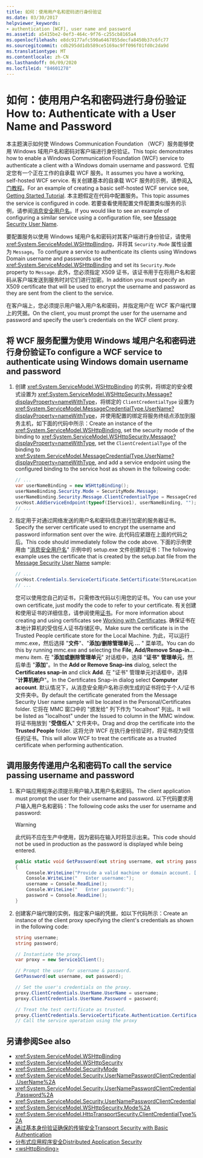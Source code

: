 ```yaml
---
title: 如何：使用用户名和密码进行身份验证
ms.date: 03/30/2017
helpviewer_keywords:
- authentication [WCF], user name and password
ms.assetid: a5415be2-0ef3-464c-9f76-c255cb8165a4
ms.openlocfilehash: e8dc9177afc590a6467855decfa8450b37c6fc77
ms.sourcegitcommit: cdb295dd1db589ce5169ac9ff096f01fd0c2da9d
ms.translationtype: MT
ms.contentlocale: zh-CN
ms.lasthandoff: 06/09/2020
ms.locfileid: "84601278"
---
```

# <a name="how-to-authenticate-with-a-user-name-and-password"></a><span data-ttu-id="b79dc-102">如何：使用用户名和密码进行身份验证</span><span class="sxs-lookup"><span data-stu-id="b79dc-102">How to: Authenticate with a User Name and Password</span></span>

<span data-ttu-id="b79dc-103">本主题演示如何使 Windows Communication Foundation （WCF）服务能够使用 Windows 域用户名和密码对客户端进行身份验证。</span><span class="sxs-lookup"><span data-stu-id="b79dc-103">This topic demonstrates how to enable a Windows Communication Foundation (WCF) service to authenticate a client with a Windows domain username and password.</span></span> <span data-ttu-id="b79dc-104">它假定您有一个正在工作的自承载 WCF 服务。</span><span class="sxs-lookup"><span data-stu-id="b79dc-104">It assumes you have a working, self-hosted WCF service.</span></span> <span data-ttu-id="b79dc-105">有关创建基本的自承载 WCF 服务的示例，请参阅[入门教程](../getting-started-tutorial.md)。</span><span class="sxs-lookup"><span data-stu-id="b79dc-105">For an example of creating a basic self-hosted WCF service see, [Getting Started Tutorial](../getting-started-tutorial.md).</span></span> <span data-ttu-id="b79dc-106">本主题假定在代码中配置服务。</span><span class="sxs-lookup"><span data-stu-id="b79dc-106">This topic assumes the service is configured in code.</span></span> <span data-ttu-id="b79dc-107">若要查看使用配置文件配置类似服务的示例，请参阅[消息安全用户名](../samples/message-security-user-name.md)。</span><span class="sxs-lookup"><span data-stu-id="b79dc-107">If you would like to see an example of configuring a similar service using a configuration file, see [Message Security User Name](../samples/message-security-user-name.md).</span></span>

<span data-ttu-id="b79dc-108">要配置服务以使用 Windows 域用户名和密码对其客户端进行身份验证，请使用 <xref:System.ServiceModel.WSHttpBinding>，并将其 `Security.Mode` 属性设置为 `Message`。</span><span class="sxs-lookup"><span data-stu-id="b79dc-108">To configure a service to authenticate its clients using Windows Domain username and passwords use the <xref:System.ServiceModel.WSHttpBinding> and set its `Security.Mode` property to `Message`.</span></span> <span data-ttu-id="b79dc-109">此外，您必须指定 X509 证书，该证书用于在将用户名和密码从客户端发送到服务时对它们进行加密。</span><span class="sxs-lookup"><span data-stu-id="b79dc-109">In addition you must specify an X509 certificate that will be used to encrypt the username and password as they are sent from the client to the service.</span></span>

<span data-ttu-id="b79dc-110">在客户端上，您必须提示用户输入用户名和密码，并指定用户在 WCF 客户端代理上的凭据。</span><span class="sxs-lookup"><span data-stu-id="b79dc-110">On the client, you must prompt the user for the username and password and specify the user’s credentials on the WCF client proxy.</span></span>

## <a name="to-configure-a-wcf-service-to-authenticate-using-windows-domain-username-and-password"></a><span data-ttu-id="b79dc-111">将 WCF 服务配置为使用 Windows 域用户名和密码进行身份验证</span><span class="sxs-lookup"><span data-stu-id="b79dc-111">To configure a WCF service to authenticate using Windows domain username and password</span></span>

1. <span data-ttu-id="b79dc-112">创建 <xref:System.ServiceModel.WSHttpBinding> 的实例，将绑定的安全模式设置为 <xref:System.ServiceModel.WSHttpSecurity.Message?displayProperty=nameWithType>，将绑定的 `ClientCredentialType` 设置为 <xref:System.ServiceModel.MessageCredentialType.UserName?displayProperty=nameWithType>，并使用配置的绑定将服务终结点添加到服务主机，如下面的代码中所示：</span><span class="sxs-lookup"><span data-stu-id="b79dc-112">Create an instance of the <xref:System.ServiceModel.WSHttpBinding>, set the security mode of the binding to <xref:System.ServiceModel.WSHttpSecurity.Message?displayProperty=nameWithType>, set the `ClientCredentialType` of the binding to <xref:System.ServiceModel.MessageCredentialType.UserName?displayProperty=nameWithType>, and add a service endpoint using the configured binding to the service host as shown in the following code:</span></span>

    ```csharp
    // ...
    var userNameBinding = new WSHttpBinding();
    userNameBinding.Security.Mode = SecurityMode.Message;
    userNameBinding.Security.Message.ClientCredentialType = MessageCredentialType.UserName;
    svcHost.AddServiceEndpoint(typeof(IService1), userNameBinding, "");
    // ...
    ```

2. <span data-ttu-id="b79dc-113">指定用于对通过网络发送的用户名和密码信息进行加密的服务器证书。</span><span class="sxs-lookup"><span data-stu-id="b79dc-113">Specify the server certificate used to encrypt the username and password information sent over the wire.</span></span> <span data-ttu-id="b79dc-114">此代码应紧跟在上面的代码之后。</span><span class="sxs-lookup"><span data-stu-id="b79dc-114">This code should immediately follow the code above.</span></span> <span data-ttu-id="b79dc-115">下面的示例使用由 "[消息安全用户名](../samples/message-security-user-name.md)" 示例中的 setup.exe 文件创建的证书：</span><span class="sxs-lookup"><span data-stu-id="b79dc-115">The following example uses the certificate that is created by the setup.bat file from the [Message Security User Name](../samples/message-security-user-name.md) sample:</span></span>

    ```csharp
    // ...
    svcHost.Credentials.ServiceCertificate.SetCertificate(StoreLocation.LocalMachine, StoreName.My, X509FindType.FindBySubjectName, "localhost");
    // ...
    ```

    <span data-ttu-id="b79dc-116">您可以使用您自己的证书，只需修改代码以引用您的证书。</span><span class="sxs-lookup"><span data-stu-id="b79dc-116">You can use your own certificate, just modify the code to refer to your certificate.</span></span> <span data-ttu-id="b79dc-117">有关创建和使用证书的详细信息，请参阅使用[证书](working-with-certificates.md)。</span><span class="sxs-lookup"><span data-stu-id="b79dc-117">For more information about creating and using certificates see [Working with Certificates](working-with-certificates.md).</span></span> <span data-ttu-id="b79dc-118">确保证书在本地计算机的受信任人证书存储区中。</span><span class="sxs-lookup"><span data-stu-id="b79dc-118">Make sure the certificate is in the Trusted People certificate store for the Local Machine.</span></span> <span data-ttu-id="b79dc-119">为此，可以运行 mmc.exe，然后选择 "**文件**"、"**添加/删除管理单元 ...** " 菜单项。</span><span class="sxs-lookup"><span data-stu-id="b79dc-119">You can do this by running mmc.exe and selecting the **File**, **Add/Remove Snap-in...** menu item.</span></span> <span data-ttu-id="b79dc-120">在 "**添加或删除管理单元**" 对话框中，选择 "**证书" 管理单元**，然后单击 "**添加**"。</span><span class="sxs-lookup"><span data-stu-id="b79dc-120">In the **Add or Remove Snap-ins** dialog, select the **Certificates snap-in** and click **Add**.</span></span> <span data-ttu-id="b79dc-121">在 "证书" 管理单元对话框中，选择 "**计算机帐户**"。</span><span class="sxs-lookup"><span data-stu-id="b79dc-121">In the Certificates Snap-in dialog select **Computer account**.</span></span> <span data-ttu-id="b79dc-122">默认情况下，从消息安全用户名称示例生成的证书将位于个人/证书文件夹中。</span><span class="sxs-lookup"><span data-stu-id="b79dc-122">By default the certificate generated from the Message Security User name sample will be located in the Personal/Certificates folder.</span></span>  <span data-ttu-id="b79dc-123">它将在 MMC 窗口中的 "颁发给" 列下作为 "localhost" 列出。</span><span class="sxs-lookup"><span data-stu-id="b79dc-123">It will be listed as "localhost" under the Issued to column in the MMC window.</span></span> <span data-ttu-id="b79dc-124">将证书拖放到 "**受信任人**" 文件夹中。</span><span class="sxs-lookup"><span data-stu-id="b79dc-124">Drag and drop the certificate into the **Trusted People** folder.</span></span> <span data-ttu-id="b79dc-125">这将允许 WCF 在执行身份验证时，将证书视为受信任的证书。</span><span class="sxs-lookup"><span data-stu-id="b79dc-125">This will allow WCF to treat the certificate as a trusted certificate when performing authentication.</span></span>

## <a name="to-call-the-service-passing-username-and-password"></a><span data-ttu-id="b79dc-126">调用服务传递用户名和密码</span><span class="sxs-lookup"><span data-stu-id="b79dc-126">To call the service passing username and password</span></span>

1. <span data-ttu-id="b79dc-127">客户端应用程序必须提示用户输入其用户名和密码。</span><span class="sxs-lookup"><span data-stu-id="b79dc-127">The client application must prompt the user for their username and password.</span></span> <span data-ttu-id="b79dc-128">以下代码要求用户输入用户名和密码：</span><span class="sxs-lookup"><span data-stu-id="b79dc-128">The following code asks the user for username and password:</span></span>

    > [!WARNING]
    > <span data-ttu-id="b79dc-129">此代码不应在生产中使用，因为密码在输入时将显示出来。</span><span class="sxs-lookup"><span data-stu-id="b79dc-129">This code should not be used in production as the password is displayed while being entered.</span></span>

    ```csharp
    public static void GetPassword(out string username, out string password)
    {
        Console.WriteLine("Provide a valid machine or domain account. [domain\\user]");
        Console.WriteLine("   Enter username:");
        username = Console.ReadLine();
        Console.WriteLine("   Enter password:");
        password = Console.ReadLine();
    }
    ```

2. <span data-ttu-id="b79dc-130">创建客户端代理的实例，指定客户端的凭据，如以下代码所示：</span><span class="sxs-lookup"><span data-stu-id="b79dc-130">Create an instance of the client proxy specifying the client's credentials as shown in the following code:</span></span>

    ```csharp
    string username;
    string password;

    // Instantiate the proxy.
    var proxy = new Service1Client();

    // Prompt the user for username & password.
    GetPassword(out username, out password);

    // Set the user's credentials on the proxy.
    proxy.ClientCredentials.UserName.UserName = username;
    proxy.ClientCredentials.UserName.Password = password;

    // Treat the test certificate as trusted.
    proxy.ClientCredentials.ServiceCertificate.Authentication.CertificateValidationMode = System.ServiceModel.Security.X509CertificateValidationMode.PeerOrChainTrust;
    // Call the service operation using the proxy
    ```

## <a name="see-also"></a><span data-ttu-id="b79dc-131">另请参阅</span><span class="sxs-lookup"><span data-stu-id="b79dc-131">See also</span></span>

- <xref:System.ServiceModel.WSHttpBinding>
- <xref:System.ServiceModel.WSHttpSecurity>
- <xref:System.ServiceModel.SecurityMode>
- <xref:System.ServiceModel.Security.UserNamePasswordClientCredential.UserName%2A>
- <xref:System.ServiceModel.Security.UserNamePasswordClientCredential.Password%2A>
- <xref:System.ServiceModel.Security.UserNamePasswordClientCredential>
- <xref:System.ServiceModel.WSHttpSecurity.Mode%2A>
- <xref:System.ServiceModel.HttpTransportSecurity.ClientCredentialType%2A>
- [<span data-ttu-id="b79dc-132">通过基本身份验证确保的传输安全</span><span class="sxs-lookup"><span data-stu-id="b79dc-132">Transport Security with Basic Authentication</span></span>](transport-security-with-basic-authentication.md)
- [<span data-ttu-id="b79dc-133">分布式应用程序安全</span><span class="sxs-lookup"><span data-stu-id="b79dc-133">Distributed Application Security</span></span>](distributed-application-security.md)
- [\<wsHttpBinding>](../../configure-apps/file-schema/wcf/wshttpbinding.md)

